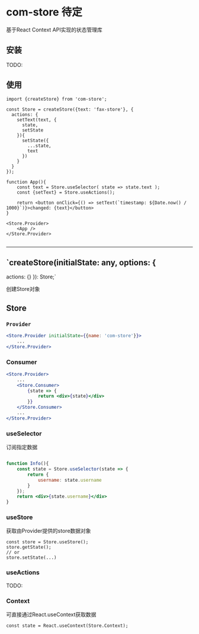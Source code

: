 # com-store 待定

基于React Context API实现的状态管理库

## 安装

TODO:

## 使用

```tsx
import {createStore} from 'com-store';

const Store = createStore({text: 'fax-store'}, {
  actions: {
    setText(text, {
      state,
      setState
    }){
      setState({
        ...state,
        text
      })
    }
  }
});

function App(){
    const text = Store.useSelector( state => state.text ); 
    const {setText} = Store.useActions();
   
    return <button onClick={() => setText(`timestamp: ${Date.now() / 1000}`)}>changed: {text}</button>
}

<Store.Provider>
    <App />
</Store.Provider>


```
---

## `createStore(initialState: any, options: {
  actions: {}
}): Store;`

创建Store对象


## Store

### `Provider`

```jsx
<Store.Provider initialState={{name: 'com-store'}}>
    ...
</Store.Provider>

```

### Consumer

```jsx
<Store.Provider>
    ...
    <Store.Consumer>
        {state => {
            return <div>{state}</div>
        }}
    </Store.Consumer>
    ...
</Store.Provider>

```

### useSelector

订阅指定数据

```jsx

function Info(){
    const state = Store.useSelector(state => {
        return {
            username: state.username
        }
    });
    return <div>{state.username}</div>
}

```

### useStore


获取由Provider提供的store数据对象

```tsx
const store = Store.useStore();
store.getState();
// or
store.setState(...)
```

### useActions

TODO: 

### Context

可直接通过React.useContext获取数据

```tsx
const state = React.useContext(Store.Context);

```
